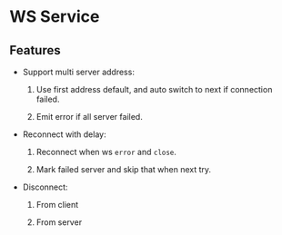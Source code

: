 # WS Service

## Features

- Support multi server address:

    1. Use first address default, and auto switch to next if connection failed.

    2. Emit error if all server failed.

- Reconnect with delay:

    1. Reconnect when ws `error` and `close`.

    2. Mark failed server and skip that when next try.

- Disconnect:

    1. From client

    2. From server